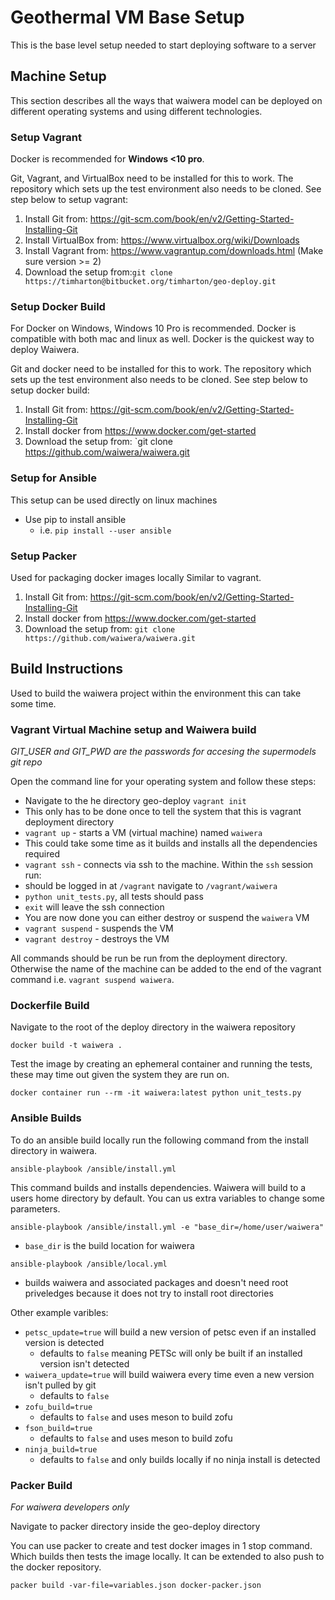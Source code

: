 # Geothermal VM Base Setup

This is the base level setup needed to start deploying software to a server

## Machine Setup
This section describes all the ways that waiwera model can be deployed on different operating systems and using different technologies.

### Setup Vagrant

Docker is recommended for **Windows <10 pro**.

Git, Vagrant, and VirtualBox need to be installed for this to work. The repository which sets up the test environment also needs to be cloned. See step below to setup vagrant:

1. Install Git from: https://git-scm.com/book/en/v2/Getting-Started-Installing-Git
2. Install VirtualBox from: https://www.virtualbox.org/wiki/Downloads
3. Install Vagrant from: https://www.vagrantup.com/downloads.html (Make sure version >= 2)
4. Download the  setup from:`git clone https://timharton@bitbucket.org/timharton/geo-deploy.git`

### Setup Docker Build

For Docker on Windows, Windows 10 Pro is recommended.
Docker is compatible with both mac and linux as well.
Docker is the quickest way to deploy Waiwera.

Git and docker need to be installed for this to work. The repository which sets up the test environment also needs to be cloned. See step below to setup docker build:

1. Install Git from: https://git-scm.com/book/en/v2/Getting-Started-Installing-Git
2. Install docker from https://www.docker.com/get-started
3. Download the  setup from:
`git clone https://github.com/waiwera/waiwera.git

### Setup for Ansible

This setup can be used directly on linux machines

* Use pip to install ansible
  - i.e. `pip install --user ansible`

### Setup Packer

Used for packaging docker images locally Similar to vagrant.

1. Install Git from: https://git-scm.com/book/en/v2/Getting-Started-Installing-Git
2. Install docker from https://www.docker.com/get-started
3. Download the  setup from:
`git clone https://github.com/waiwera/waiwera.git`

## Build Instructions

Used to build the waiwera project within the environment this can take some time.

### Vagrant Virtual Machine setup and Waiwera build

_GIT_USER and GIT_PWD are the passwords for accesing the supermodels git repo_

Open the command line for your operating system and follow these steps:

- Navigate to the he directory geo-deploy   `vagrant init`
- This only has to be done once to tell the system that this is vagrant deployment directory
- `vagrant up` - starts a VM (virtual machine) named `waiwera`
- This could take some time as it builds and installs all the dependencies required
- `vagrant ssh` - connects via ssh to the machine. Within the `ssh` session run:
- should be logged in at `/vagrant` navigate to `/vagrant/waiwera`
- `python unit_tests.py`, all tests should pass
- `exit` will leave the ssh connection
- You are now done you can either destroy or suspend the `waiwera` VM
- `vagrant suspend` - suspends the VM
- `vagrant destroy` - destroys the VM

All commands should be run be run from the deployment directory. Otherwise the name of the machine can be added to the end of the vagrant command i.e. `vagrant suspend waiwera`.

### Dockerfile Build

Navigate to the root of the deploy directory in the waiwera repository

```
docker build -t waiwera .
```

Test the image by creating an ephemeral container and running the tests, these may time out given the system they are run on.

```
docker container run --rm -it waiwera:latest python unit_tests.py
```

### Ansible Builds

To do an ansible build locally run the following command from the install directory in waiwera.

`ansible-playbook /ansible/install.yml`

This command builds and installs dependencies. Waiwera will build to a users home directory by default. You can us extra variables to change some parameters.

`ansible-playbook /ansible/install.yml -e "base_dir=/home/user/waiwera"`

* `base_dir` is the build location for waiwera

`ansible-playbook /ansible/local.yml`

* builds waiwera and associated packages and doesn't need root priveledges because it does not try to install root directories

Other example varibles:

* `petsc_update=true` will build a new version of petsc even if an installed version is detected
	* defaults to `false` meaning PETSc will only be built if an installed version isn't detected
* `waiwera_update=true` will build waiwera every time even a new version isn't pulled by git
	* defaults to `false`
* `zofu_build=true`
	* defaults to `false` and uses meson to build zofu
* `fson_build=true`
	* defaults to `false` and uses meson to build zofu
* `ninja_build=true`
	* defaults to `false` and only builds locally if no ninja install is detected

### Packer Build

_For waiwera developers only_

Navigate to packer directory inside the geo-deploy directory

You can use packer to create and test docker images in 1 stop command. Which builds then tests the image locally. It can be extended to also push to the docker repository.

```
packer build -var-file=variables.json docker-packer.json
```


